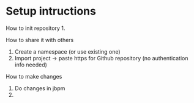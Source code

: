 Setup intructions
=======================

How to init repository
1. 

How to share it with others
1. Create a namespace (or use existing one)
2. Import project -> paste https for Github repository (no authentication info needed)

How to make changes 

1. Do changes in jbpm
2. 
